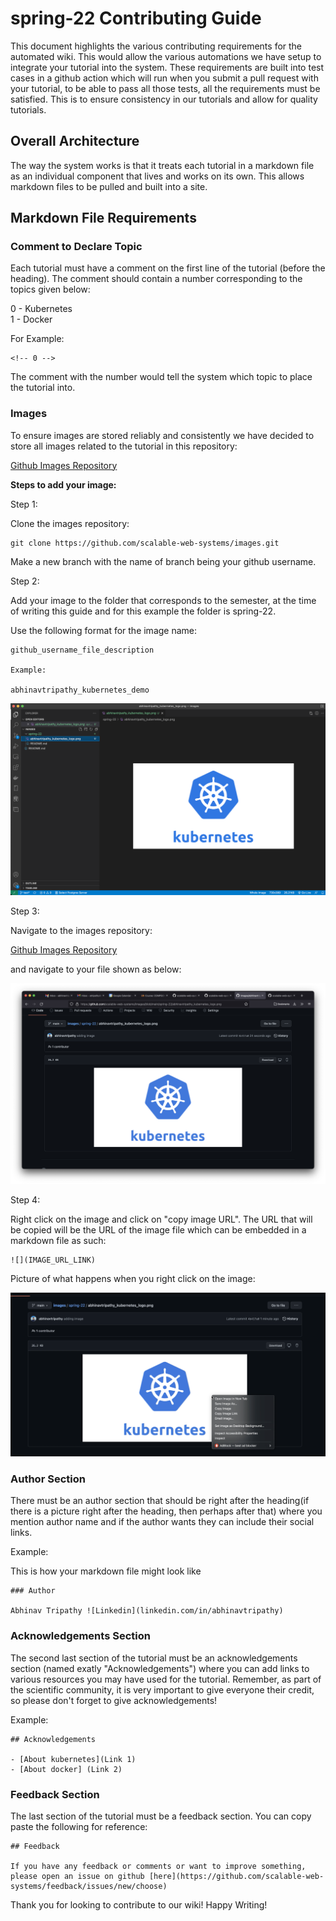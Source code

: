# spring-22 Contributing Guide 

This document highlights the various contributing requirements for the automated wiki. This would allow the various automations we have setup to integrate your tutorial into the system. These requirements are built into test cases in a github action which will run when you submit a pull request with your tutorial, to be able to pass all those tests, all the requirements must be satisfied. This is to ensure consistency in our tutorials and allow for quality tutorials. 

## Overall Architecture 

The way the system works is that it treats each tutorial in a markdown file as an individual component that lives and works on its own. This allows markdown files to be pulled and built into a site. 


## Markdown File Requirements

### Comment to Declare Topic 

Each tutorial must have a comment on the first line of the tutorial (before the heading). The comment should contain a number corresponding to the topics given below:

0 - Kubernetes
<br>
1 - Docker

For Example:

```
<!-- 0 -->

```

The comment with the number would tell the system which topic to place the tutorial into. 


### Images

To ensure images are stored reliably and consistently we have decided to store all images related to the tutorial in this repository: 

[Github Images Repository](https://github.com/scalable-web-systems/images)

**Steps to add your image:**

Step 1:

Clone the images repository:

```
git clone https://github.com/scalable-web-systems/images.git
```

Make a new branch with the name of branch being your github username. 

Step 2:

Add your image to the folder that corresponds to the semester, at the time of writing this guide and for this example the folder is spring-22. 

Use the following format for the image name:

```
github_username_file_description

Example:

abhinavtripathy_kubernetes_demo

```

![](https://github.com/scalable-web-systems/images/blob/main/admin/adding_images_1.png?raw=true)


Step 3:

Navigate to the images repository: 

[Github Images Repository](https://github.com/scalable-web-systems/images)

and navigate to your file shown as below:

![](https://github.com/scalable-web-systems/images/blob/main/admin/adding_images_2.png?raw=true)


Step 4:

Right click on the image and click on "copy image URL". The URL that will be copied will be the URL of the image file which can be embedded in a markdown file as such:

```
![](IMAGE_URL_LINK)

```

Picture of what happens when you right click on the image:

![](https://github.com/scalable-web-systems/images/blob/main/admin/adding_images_3.png?raw=true)

### Author Section

There must be an author section that should be right after the heading(if there is a picture right after the heading, then perhaps after that) where you mention author name and if the author wants they can include their social links.

Example:

This is how your markdown file might look like

```
### Author

Abhinav Tripathy ![Linkedin](linkedin.com/in/abhinavtripathy)

```

### Acknowledgements Section

The second last section of the tutorial must be an acknowledgements section (named exatly "Acknowledgements") where you can add links to various resources you may have used for the tutorial. Remember, as part of the scientific community, it is very important to give everyone their credit, so please don't forget to give acknowledgements!

Example:

```
## Acknowledgements

- [About kubernetes](Link 1)
- [About docker] (Link 2)
```


### Feedback Section 

The last section of the tutorial must be a feedback section. You can copy paste the following for reference:

```
## Feedback

If you have any feedback or comments or want to improve something, please open an issue on github [here](https://github.com/scalable-web-systems/feedback/issues/new/choose)

```

Thank you for looking to contribute to our wiki! Happy Writing!